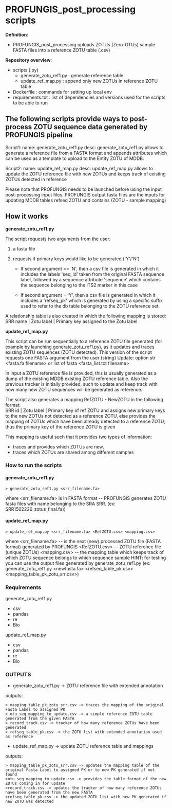 # PROFUNGIS_post_processing scripts

**Definition**: 
- PROFUNGIS_post_processing uploads ZOTUs (Zero-OTUs) sample FASTA files into a reference ZOTU table (.csv)

**Repository overview**:
- scripts (.py)
  - generate_zotu_ref1.py : generate reference table
  - update_ref_map.py : append only new ZOTUs in reference ZOTU table
- Dockerfile : commands for setting up local env
- requirements.txt : list of dependencies and versions used for the scripts to be able to run





## The following scripts provide ways to post-process ZOTU sequence data generated by PROFUNGIS pipeline

Script1: 
name: generate_zotu_ref1.py
desc: generate_zotu_ref1.py allows to generate a reference file from a FASTA format and appends attributes which can be used as a template to upload to the Entity ZOTU of MDDB.

Script2:
name: update_ref_map.py
desc: update_ref_map.py allows to update the ZOTU reference file with new ZOTUs and keeps track of existing ZOTUs detected in reference

Please note that PROFUNGIS needs to be launched before using the input post-processing input files.
PROFUNGIS output fasta files are the inputs for updating MDDB tables refseq ZOTU and contains (ZOTU - sample mapping)

## How it works

  **generate_zotu_ref1.py**

The script requests two arguments from the user: 

1. a fasta file 
2. requests if primary keys would like to be generated ('Y'/'N') 

   - If second argument == 'N', then a csv file is generated in which it includes the labels 'seq_id' taken
from the original FASTA sequence label, followed by a sequence attribute 'sequence' which contains 
the sequence belonging to the ITS2 marker in this case

   - If second argument = 'Y', then a csv file is generated in which it includes a 'refseq_pk' 
which is generated by using a specific suffix used to refer to the db table belonging to 
the ZOTU reference set.

A relationship table is also created in which the following mapping is stored: 
SRR name | Zotu label | Primary key assigned to the Zotu label


  **update_ref_map.py**

This script can be run sequentially to a reference ZOTU file generated (for example by launching generate_zotu_ref1.py), 
as it updates and traces existing ZOTU sequences (ZOTU detected).
This version of the script requests one FASTA argument from the user (string)
Update: option str <fasta.fa filename> or list of fasta <fasta_list.txt filename>

In input a ZOTU reference file is provided, this is usually generated as a dump of the existing 
MDDB existing ZOTU reference table. 
Also the previous tracker is initially provided, such to update and keep track with how many
new ZOTU sequences will be generated as reference.

The script also generates a mapping RefZOTU - NewZOTU in the following format:  
SRR id | Zotu label | Primary key of ref ZOTU
and assigns new primary keys to the new ZOTUs not detected as a reference ZOTU, else provides the mapping of ZOTUs which have been already detected
to a reference ZOTU, thus the primary key of the reference ZOTU is given 

This mapping is useful such that it provides two types of information:
- traces and provides which ZOTUs are new, 
- traces which ZOTUs are shared among different samples

### How to run the scripts

#### generate_zotu_ref1.py

	> generate_zotu_ref1.py <srr_filename.fa> 

where <srr_filename.fa> is in FASTA format -- PROFUNGIS generates ZOTU fasta files with name belonging to the SRA SRR. 
  	(ex: SRR1502226_zotus_final.fa))


#### update_ref_map.py
	> update_ref_map.py <srr_filename.fa> <RefZOTU.csv> <mapping.csv>
	
where	<srr_filename.fa> -- is the next (new) processed ZOTU file (FASTA format) generated by PROFUNGIS
		<RefZOTU.csv> -- ZOTU reference file (unique ZOTUs)
		<mapping.csv> -- the mapping table which keeps track of which ZOTU sequence belongs to which sequence sample 
		HINT: for testing you can use the output files generated by generate_zotu_ref1.py
		(ex: generate_zotu_ref1.py <newfasta.fa> <refseq_table_pk.csv> <mapping_table_pk_zotu_srr.csv>)

 
### Requirements

generate_zotu_ref1.py
- csv
- pandas
- re
- Bio


update_ref_map.py
- csv
- pandas
- re
- Bio 


### OUTPUTS

- generate_zotu_ref1.py -> ZOTU reference file with extended annotation

outputs:

	> mapping_table_pk_zotu_srr.csv -> traces the mapping of the original Fasta Label to assigned PK
	> otu_seq_mapping_to_update.csv -> a simple reference ZOTU table generated from the given FASTA
	> record_track.csv -> tracker of how many reference ZOTUs have been generated
	> refseq_table_pk.csv -> the ZOTU list with extended annotation used as reference


- update_ref_map.py -> update ZOTU reference table and mappings
	
outputs:
	
 	> mapping_table_pk_zotu_srr.csv -> updates the mapping table of the original Fasta Label to assigned PK or to new PK generated if not found
	>otu_seq_mapping_to_update.csv -> provides the table format of the new ZOTUs coming in for update
	>record_track.csv -> updates the tracker of how many reference ZOTUs have been generated from the new FASTA
	>refseq_table_pk.csv -> the updated ZOTU list with new PK generated if new ZOTU was detected





